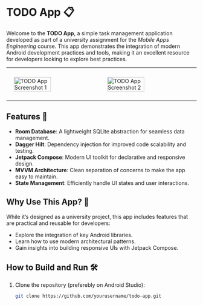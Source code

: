 # TODO App 📋

Welcome to the **TODO App**, a simple task management application developed as part of a university assignment for the *Mobile Apps Engineering* course. This app demonstrates the integration of modern Android development practices and tools, making it an excellent resource for developers looking to explore best practices.

---

<div style="display: flex; justify-content: space-around; gap: 10px; padding: 10px;">
  <img src="https://github.com/user-attachments/assets/80f6c256-e56f-472e-84c7-993ea4462326" alt="TODO App Screenshot 1" width="45%" />
  <img src="https://github.com/user-attachments/assets/5df582fb-78ed-4026-9d5f-beefbd53c1b9" alt="TODO App Screenshot 2" width="45%" />
</div>

---

## Features 🚀

- **Room Database**: A lightweight SQLite abstraction for seamless data management.
- **Dagger Hilt**: Dependency injection for improved code scalability and testing.
- **Jetpack Compose**: Modern UI toolkit for declarative and responsive design.
- **MVVM Architecture**: Clean separation of concerns to make the app easy to maintain.
- **State Management**: Efficiently handle UI states and user interactions.

## Why Use This App? 🤔

While it’s designed as a university project, this app includes features that are practical and reusable for developers:
- Explore the integration of key Android libraries.
- Learn how to use modern architectural patterns.
- Gain insights into building responsive UIs with Jetpack Compose.

## How to Build and Run 🛠️

1. Clone the repository (preferebly on Android Studio):
   ```bash
   git clone https://github.com/yourusername/todo-app.git 

